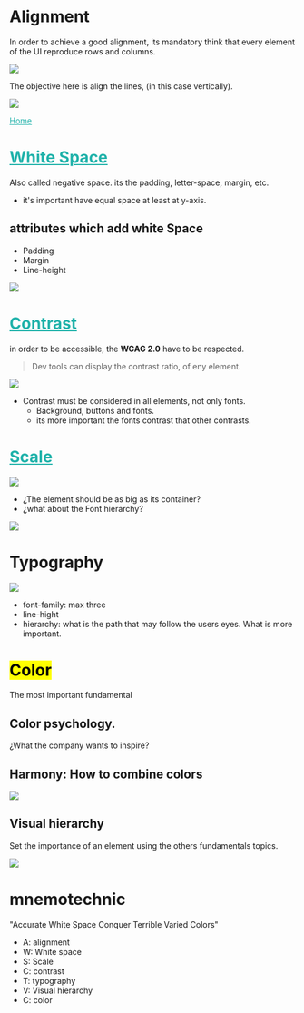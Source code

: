 <style>
  a{
    color: lightseagreen;
  }
</style>


# Alignment
In order to achieve a good alignment, its mandatory think that every element of the UI reproduce rows and columns.

![](https://i.postimg.cc/vZqYTjjd/Screenshot-from-2022-04-20-08-50-13.png)

The objective here is align the lines, (in this case vertically).

![](https://i.postimg.cc/KzRRmT5x/Screenshot-from-2022-04-20-08-52-14.png)

[Home](Fundamentals.md)

# [White Space](src/whiteSpace.css)
Also called negative space. its the padding, letter-space, margin, etc.

* it's important have equal space at least at y-axis.

## attributes which add white Space
* Padding
* Margin
* Line-height 

![](https://i.postimg.cc/Pr3NJLZF/Screenshot-from-2022-04-20-09-32-48.png)

# [Contrast](/src/contrast.html)

in order to be accessible, the **WCAG 2.0** have to be respected.
> Dev tools can display the contrast ratio, of eny element.

![](https://i.postimg.cc/MZQXyXYr/Screenshot-from-2022-04-20-10-07-04.png)

* Contrast must be considered in all elements, not only fonts.
  * Background, buttons and fonts.
  * its more important the fonts contrast that other contrasts.

# [Scale](/src/scale.html)

![](https://i.postimg.cc/X7CbHD1V/Screenshot-from-2022-04-20-10-37-22.png)

* ¿The element should be as big as its container?
* ¿what about the Font hierarchy?

![](https://i.postimg.cc/BvcZhw68/Screenshot-from-2022-04-20-10-35-20.png)

# Typography

![](https://i.postimg.cc/85w9RmZ6/Screenshot-from-2022-04-26-08-37-24.png)

* font-family: max three
* line-hight
* hierarchy: what is the path that may follow the users eyes. What is more important.

# <mark>Color</mark>
The most important fundamental

## Color psychology.
¿What the company wants to inspire?

## Harmony: How to combine colors
![](https://i.postimg.cc/SRG8VqRZ/Screenshot-from-2022-04-26-09-13-13.png)

## Visual hierarchy
Set the importance of an element using the others fundamentals topics.

![](https://i.postimg.cc/6pytCmjv/Screenshot-from-2022-04-27-08-16-15.png)


# mnemotechnic

"Accurate White Space Conquer Terrible Varied Colors"

- A: alignment
- W: White space
- S: Scale
- C: contrast
- T: typography
- V: Visual hierarchy
- C: color